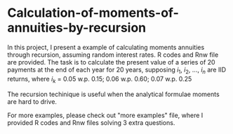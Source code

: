 # Calculation-of-moments-of-annuities-by-recursion
In this project, I present a example of calculating moments annuities through recursion, assuming random interest rates. R codes and Rnw file are provided. 
The task is to calculate the present value of a series of 20 payments at the end of each year for 20 years, supposing $i_1$, $i_2$, ..., $i_n$ are IID returns, where
$i_k$ = 0.05 w.p. 0.15; 0.06 w.p. 0.60; 0.07 w.p. 0.25

The recursion techinique is useful when the analytical formulae moments are hard to drive.

For more examples, please check out "more examples" file, where I provided R codes and Rnw files solving 3 extra questions.
